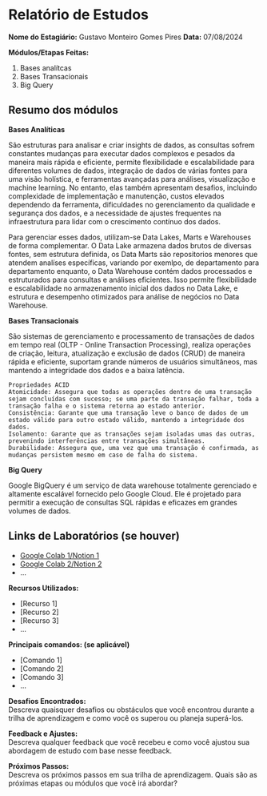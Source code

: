 # Relatório de Estudos

**Nome do Estagiário:** Gustavo Monteiro Gomes Pires 
**Data:** 07/08/2024

**Módulos/Etapas Feitas:**  
1. Bases analítcas
2. Bases Transacionais
3. Big Query

## Resumo dos módulos 

**Bases Analíticas**

São estruturas para analisar e criar insights de dados, as consultas sofrem constantes mudanças para executar dados complexos e pesados da maneira mais rápida e eficiente, permite flexibilidade e escalabilidade para diferentes volumes de dados, integração de dados de várias fontes para uma visão holística, e ferramentas avançadas para análises, visualização e machine learning. No entanto, elas também apresentam desafios, incluindo complexidade de implementação e manutenção, custos elevados dependendo da ferramenta, dificuldades no gerenciamento da qualidade e segurança dos dados, e a necessidade de ajustes frequentes na infraestrutura para lidar com o crescimento contínuo dos dados.

Para gerenciar esses dados, utilizam-se Data Lakes, Marts e Warehouses de forma complementar. O Data Lake armazena dados brutos de diversas fontes, sem estrutura definida, os Data Marts são repositorios menores que atendem analíses específicas, variando por exemlpo, de departamento para departamento enquanto, o Data Warehouse contém dados processados e estruturados para consultas e análises eficientes. Isso permite flexibilidade e escalabilidade no armazenamento inicial dos dados no Data Lake, e estrutura e desempenho otimizados para análise de negócios no Data Warehouse.

**Bases Transacionais**

São sistemas de gerenciamento e processamento de transações de dados em tempo real (OLTP - Online Transaction Processing), realiza operações de criação, leitura, atualização e exclusão de dados (CRUD) de maneira rápida e eficiente, suportam grande números de usuários simultâneos, mas mantendo a integridade dos dados e a baixa latência.

```
Propriedades ACID
Atomicidade: Assegura que todas as operações dentro de uma transação sejam concluídas com sucesso; se uma parte da transação falhar, toda a transação falha e o sistema retorna ao estado anterior.
Consistência: Garante que uma transação leve o banco de dados de um estado válido para outro estado válido, mantendo a integridade dos dados.
Isolamento: Garante que as transações sejam isoladas umas das outras, prevenindo interferências entre transações simultâneas.
Durabilidade: Assegura que, uma vez que uma transação é confirmada, as mudanças persistem mesmo em caso de falha do sistema.
```

**Big Query**

Google BigQuery é um serviço de data warehouse totalmente gerenciado e altamente escalável fornecido pelo Google Cloud. Ele é projetado para permitir a execução de consultas SQL rápidas e eficazes em grandes volumes de dados.

## Links de Laboratórios (se houver)

- [Google Colab 1/Notion 1](URL_do_Lab_1)
- [Google Colab 2/Notion 2](URL_do_Lab_2)
- ...

**Recursos Utilizados:**  
- [Recurso 1]
- [Recurso 2]
- [Recurso 3]
- ...

**Principais comandos: (se aplicável)**  
- [Comando 1]
- [Comando 2]
- [Comando 3]
- ...

**Desafios Encontrados:**  
Descreva quaisquer desafios ou obstáculos que você encontrou durante a trilha de aprendizagem e como você os superou ou planeja superá-los.

**Feedback e Ajustes:**  
Descreva qualquer feedback que você recebeu e como você ajustou sua abordagem de estudo com base nesse feedback.

**Próximos Passos:**  
Descreva os próximos passos em sua trilha de aprendizagem. Quais são as próximas etapas ou módulos que você irá abordar?